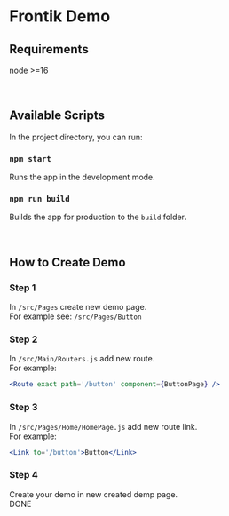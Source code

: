# Frontik Demo

## Requirements

node >=16


<br/>

## Available Scripts

In the project directory, you can run:

### `npm start`

Runs the app in the development mode.

### `npm run build`

Builds the app for production to the `build` folder.

<br/>

## How to Create Demo

### Step 1

In `/src/Pages` create new demo page.  
For example see: `/src/Pages/Button`

### Step 2

In `/src/Main/Routers.js` add new route.  
For example:

```jsx
<Route exact path='/button' component={ButtonPage} />
```

### Step 3

In `/src/Pages/Home/HomePage.js` add new route link.  
For example:

```jsx
<Link to='/button'>Button</Link>
```

### Step 4

Create your demo in new created demp page.  
DONE